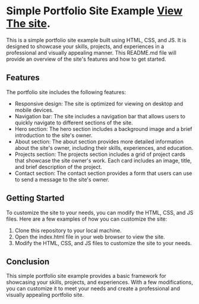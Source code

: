 # Simple Portfolio Site Example [View The site](https://mostafa-ben-git.github.io/Portfolio-Site-Exemple/).

This is a simple portfolio site example built using HTML, CSS, and JS. It is designed to showcase your skills, projects, and experiences in a professional and visually appealing manner. This README.md file will provide an overview of the site's features and how to get started.

## Features

The portfolio site includes the following features:
* Responsive design: The site is optimized for viewing on desktop and mobile devices.
* Navigation bar: The site includes a navigation bar that allows users to quickly navigate to different sections of the site.
* Hero section: The hero section includes a background image and a brief introduction to the site's owner.
* About section: The about section provides more detailed information about the site's owner, including their skills, experiences, and education.
* Projects section: The projects section includes a grid of project cards that showcase the site owner's work. Each card includes an image, title, and brief description of the project.
* Contact section: The contact section provides a form that users can use to send a message to the site's owner.

## Getting Started

To customize the site to your needs, you can modify the HTML, CSS, and JS files. Here are a few examples of how you can customize the site:

1. Clone this repository to your local machine.
2. Open the index.html file in your web browser to view the site.
3. Modify the HTML, CSS, and JS files to customize the site to your needs.

## Conclusion

This simple portfolio site example provides a basic framework for showcasing your skills, projects, and experiences. With a few modifications, you can customize it to meet your needs and create a professional and visually appealing portfolio site.

